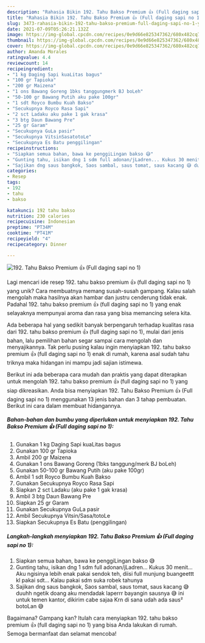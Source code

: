 ```yaml
---
description: "Rahasia Bikin 192. Tahu Bakso Premium 👍 (Full daging sapi no 1) yang Enak"
title: "Rahasia Bikin 192. Tahu Bakso Premium 👍 (Full daging sapi no 1) yang Enak"
slug: 3473-rahasia-bikin-192-tahu-bakso-premium-full-daging-sapi-no-1-yang-enak
date: 2021-07-09T05:26:21.132Z
image: https://img-global.cpcdn.com/recipes/0e9d66e825347362/680x482cq70/192-tahu-bakso-premium-👍-full-daging-sapi-no-1-foto-resep-utama.jpg
thumbnail: https://img-global.cpcdn.com/recipes/0e9d66e825347362/680x482cq70/192-tahu-bakso-premium-👍-full-daging-sapi-no-1-foto-resep-utama.jpg
cover: https://img-global.cpcdn.com/recipes/0e9d66e825347362/680x482cq70/192-tahu-bakso-premium-👍-full-daging-sapi-no-1-foto-resep-utama.jpg
author: Amanda Morales
ratingvalue: 4.4
reviewcount: 14
recipeingredient:
- "1 kg Daging Sapi kuaLitas bagus"
- "100 gr Tapioka"
- "200 gr Maizena"
- "1 ons Bawang Goreng 1bks tanggungmerk BJ boLeh"
- "50-100 gr Bawang Putih aku pake 100gr"
- "1 sdt Royco Bumbu Kuah Bakso"
- "Secukupnya Royco Rasa Sapi"
- "2 sct Ladaku aku pake 1 gak krasa"
- "3 btg Daun Bawang Pre"
- "25 gr Garam"
- "Secukupnya GuLa pasir"
- "Secukupnya VitsinSasatotoLe"
- "Secukupnya Es Batu penggilingan"
recipeinstructions:
- "Siapkan semua bahan, bawa ke penggiLingan bakso 😅"
- "Gunting tahu, isikan dng 1 sdm full adonan/jLadren... Kukus 30 menit... Aku ngisinya lebih enak pakai sendok teh, diisi full munjung buangeettt kl pakai sdt... Kalau pakai sdm suka robek tahunya"
- "Sajikan dng saus bangkok, Saos sambal, saus tomat, saus kacang 😅 duuhh ngetik doang aku mendadak laperrr bayangin sausnya 😅 ini untuk temen kantor, dikirim cabe sajaa Krn di sana udah ada saus² botoLan 😅"
categories:
- Resep
tags:
- 192
- tahu
- bakso

katakunci: 192 tahu bakso 
nutrition: 230 calories
recipecuisine: Indonesian
preptime: "PT34M"
cooktime: "PT41M"
recipeyield: "4"
recipecategory: Dinner

---
```



![192. Tahu Bakso Premium 👍 (Full daging sapi no 1)](https://img-global.cpcdn.com/recipes/0e9d66e825347362/680x482cq70/192-tahu-bakso-premium-👍-full-daging-sapi-no-1-foto-resep-utama.jpg)

Lagi mencari ide resep 192. tahu bakso premium 👍 (full daging sapi no 1) yang unik? Cara membuatnya memang susah-susah gampang. Kalau salah mengolah maka hasilnya akan hambar dan justru cenderung tidak enak. Padahal 192. tahu bakso premium 👍 (full daging sapi no 1) yang enak selayaknya mempunyai aroma dan rasa yang bisa memancing selera kita.



Ada beberapa hal yang sedikit banyak berpengaruh terhadap kualitas rasa dari 192. tahu bakso premium 👍 (full daging sapi no 1), mulai dari jenis bahan, lalu pemilihan bahan segar sampai cara mengolah dan menyajikannya. Tak perlu pusing kalau ingin menyiapkan 192. tahu bakso premium 👍 (full daging sapi no 1) enak di rumah, karena asal sudah tahu triknya maka hidangan ini mampu jadi sajian istimewa.


Berikut ini ada beberapa cara mudah dan praktis yang dapat diterapkan untuk mengolah 192. tahu bakso premium 👍 (full daging sapi no 1) yang siap dikreasikan. Anda bisa menyiapkan 192. Tahu Bakso Premium 👍 (Full daging sapi no 1) menggunakan 13 jenis bahan dan 3 tahap pembuatan. Berikut ini cara dalam membuat hidangannya.

<!--inarticleads1-->

##### Bahan-bahan dan bumbu yang diperlukan untuk menyiapkan 192. Tahu Bakso Premium 👍 (Full daging sapi no 1):

1. Gunakan 1 kg Daging Sapi kuaLitas bagus
1. Gunakan 100 gr Tapioka
1. Ambil 200 gr Maizena
1. Gunakan 1 ons Bawang Goreng (1bks tanggung/merk BJ boLeh)
1. Gunakan 50-100 gr Bawang Putih (aku pake 100gr)
1. Ambil 1 sdt Royco Bumbu Kuah Bakso
1. Gunakan Secukupnya Royco Rasa Sapi
1. Siapkan 2 sct Ladaku (aku pake 1 gak krasa)
1. Ambil 3 btg Daun Bawang Pre
1. Siapkan 25 gr Garam
1. Gunakan Secukupnya GuLa pasir
1. Ambil Secukupnya Vitsin/Sasa/totoLe
1. Siapkan Secukupnya Es Batu (penggilingan)




<!--inarticleads2-->

##### Langkah-langkah menyiapkan 192. Tahu Bakso Premium 👍 (Full daging sapi no 1):

1. Siapkan semua bahan, bawa ke penggiLingan bakso 😅
1. Gunting tahu, isikan dng 1 sdm full adonan/jLadren... Kukus 30 menit... Aku ngisinya lebih enak pakai sendok teh, diisi full munjung buangeettt kl pakai sdt... Kalau pakai sdm suka robek tahunya
1. Sajikan dng saus bangkok, Saos sambal, saus tomat, saus kacang 😅 duuhh ngetik doang aku mendadak laperrr bayangin sausnya 😅 ini untuk temen kantor, dikirim cabe sajaa Krn di sana udah ada saus² botoLan 😅




Bagaimana? Gampang kan? Itulah cara menyiapkan 192. tahu bakso premium 👍 (full daging sapi no 1) yang bisa Anda lakukan di rumah. Semoga bermanfaat dan selamat mencoba!
